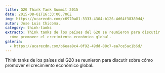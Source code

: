 ```yaml
---
title: G20 Think Tank Summit 2015
date: 2015-08-01T16:33:00.706Z
img: https://ucarecdn.com/c6970a81-3333-4304-b126-4d64f38380d4/
autor: Jose Luis Chicoma.
category: think-tanks
extracto: Think tanks de los países del G20 se reunieron para discutir sobre
  cómo promover el crecimiento económico global.
galeria:
  - https://ucarecdn.com/b6eaa8c4-0f92-49dd-88c7-ea7ce5ac1b6d/
---
```

Think tanks de los países del G20 se reunieron para discutir sobre cómo promover el crecimiento económico global.